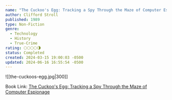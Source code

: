 ```yaml
---
name: "The Cuckoo's Egg: Tracking a Spy Through the Maze of Computer Espionage"
author: Clifford Stroll
published: 1989
type: Non-Fiction
genre:
  - Technology
  - History
  - True-Crime
rating: 🌕🌕🌕🌕🌗
status: Completed
created: 2024-03-15 19:00:03 -0500
updated: 2024-06-16 16:55:54 -0500
---
```


![[the-cuckoos-egg.jpg|300]]

Book Link: [The Cuckoo's Egg: Tracking a Spy Through the Maze of Computer Espionage](https://www.goodreads.com/book/show/18154.The_Cuckoo_s_Egg)